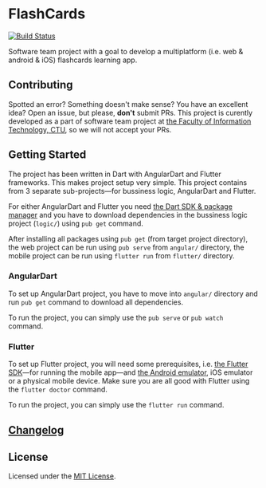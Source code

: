 # FlashCards

[![Build Status](https://travis-ci.org/tenhobi/flashcards.svg?branch=master)](https://travis-ci.org/tenhobi/flashcards)

Software team project with a goal to develop a multiplatform (i.e. web & android & iOS) flashcards learning app.

## Contributing

Spotted an error? Something doesn't make sense? You have an excellent idea? Open an issue, but please, **don't** submit PRs. This project is curently developed as a part of software team project at [the Faculty of Information Technology, CTU](https://fit.cvut.cz/en), so we will not accept your PRs.

## Getting Started

The project has been written in Dart with AngularDart and Flutter frameworks. This makes project setup very simple. This project contains from 3 separate sub-projects—for bussiness logic, AngularDart and Flutter.

For either AngularDart and Flutter you need [the Dart SDK & package manager](https://www.dartlang.org/guides/get-started) and you have to download dependencies in the bussiness logic project (`logic/`) using `pub get` command.

After installing all packages using `pub get` (from target project directory), the web project can be run using `pub serve` from `angular/` directory, the mobile project can be run using `flutter run` from `flutter/` directory.

### AngularDart

To set up AngularDart project, you have to move into `angular/` directory and run `pub get` command to download all dependencies.

To run the project, you can simply use the `pub serve` or `pub watch` command.

### Flutter

To set up Flutter project, you will need some prerequisites, i.e. [the Flutter SDK](https://flutter.io/setup)—for running the mobile app—and [the Android emulator](https://developer.android.com/studio/index.html), iOS emulator or a physical mobile device. Make sure you are all good with Flutter using the `flutter doctor` command.

To run the project, you can simply use the `flutter run` command.

## [Changelog](CHANGELOG.md)

## License

Licensed under the [MIT License](LICENSE).
